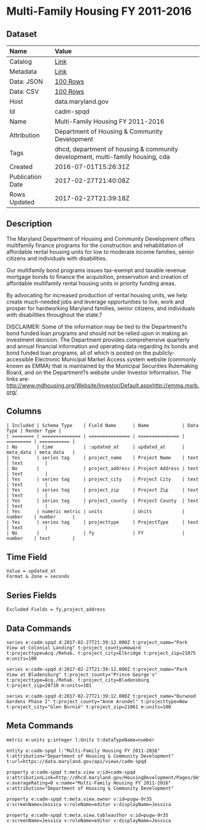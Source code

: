 # Multi-Family Housing FY 2011-2016

## Dataset

| Name | Value |
| :--- | :---- |
| Catalog | [Link](https://catalog.data.gov/dataset/multi-family-housing-fy-2011-2015) |
| Metadata | [Link](https://data.maryland.gov/api/views/cadm-spqd) |
| Data: JSON | [100 Rows](https://data.maryland.gov/api/views/cadm-spqd/rows.json?max_rows=100) |
| Data: CSV | [100 Rows](https://data.maryland.gov/api/views/cadm-spqd/rows.csv?max_rows=100) |
| Host | data.maryland.gov |
| Id | cadm-spqd |
| Name | Multi-Family Housing FY 2011-2016 |
| Attribution | Department of Housing & Community Development |
| Tags | dhcd, department of housing & community development, multi-family housing, cda |
| Created | 2016-07-01T15:26:31Z |
| Publication Date | 2017-02-27T21:40:08Z |
| Rows Updated | 2017-02-27T21:39:18Z |

## Description

The Maryland Department of Housing and Community Development offers multifamily finance programs for the construction and rehabilitation of affordable rental housing units for low to moderate income families, senior citizens and individuals with disabilities.

Our multifamily bond programs issues tax-exempt and taxable revenue mortgage bonds to finance the acquisition, preservation and creation of affordable multifamily rental housing units in priority funding areas.

By advocating for increased production of rental housing units, we help create much-needed jobs and leverage opportunities to live, work and prosper for hardworking Maryland families, senior citizens, and individuals with disabilities throughout the state.?

DISCLAIMER: Some of the information may be tied to the Department?s bond funded loan programs and should not be relied upon in making an investment decision. The Department provides comprehensive quarterly and annual financial information and operating data regarding its bonds and bond funded loan programs, all of which is posted on the publicly-accessible Electronic Municipal Market Access system website (commonly known as EMMA) that is maintained by the Municipal Securities Rulemaking Board, and on the Department?s website under Investor Information. The links are: http://www.mdhousing.org/Website/Investor/Default.aspxhttp://emma.msrb.org/

## Columns

```ls
| Included | Schema Type    | Field Name      | Name            | Data Type | Render Type |
| ======== | ============== | =============== | =============== | ========= | =========== |
| No       | time           | :updated_at     | updated_at      | meta_data | meta_data   |
| Yes      | series tag     | project_name    | Project Name    | text      | text        |
| No       |                | project_address | Project Address | text      | text        |
| Yes      | series tag     | project_city    | Project City    | text      | text        |
| Yes      | series tag     | project_zip     | Project Zip     | text      | text        |
| Yes      | series tag     | project_county  | Project County  | text      | text        |
| Yes      | numeric metric | units           | Units           | number    | number      |
| Yes      | series tag     | projecttype     | ProjectType     | text      | text        |
| No       |                | fy              | FY              | number    | text        |
```

## Time Field

```ls
Value = updated_at
Format & Zone = seconds
```

## Series Fields

```ls
Excluded Fields = fy,project_address
```

## Data Commands

```ls
series e:cadm-spqd d:2017-02-27T21:39:12.000Z t:project_name="Park View at Colonial Landing" t:project_county=Howard t:projecttype=Acq./Rehab. t:project_city=Elkridge t:project_zip=21075 m:units=100

series e:cadm-spqd d:2017-02-27T21:39:12.000Z t:project_name="Park View at Bladensburg" t:project_county="Prince George's" t:projecttype=Acq./Rehab. t:project_city=Bladensburg t:project_zip=20710 m:units=101

series e:cadm-spqd d:2017-02-27T21:39:12.000Z t:project_name="Burwood Gardens Phase I" t:project_county="Anne Arundel" t:projecttype=New t:project_city="Glen Burnie" t:project_zip=21061 m:units=100
```

## Meta Commands

```ls
metric m:units p:integer l:Units t:dataTypeName=number

entity e:cadm-spqd l:"Multi-Family Housing FY 2011-2016" t:attribution="Department of Housing & Community Development" t:url=https://data.maryland.gov/api/views/cadm-spqd

property e:cadm-spqd t:meta.view v:id=cadm-spqd v:attributionLink=http://dhcd.maryland.gov/HousingDevelopment/Pages/default.aspx v:averageRating=0 v:name="Multi-Family Housing FY 2011-2016" v:attribution="Department of Housing & Community Development"

property e:cadm-spqd t:meta.view.owner v:id=pugw-9r35 v:screenName=Jessica v:roleName=editor v:displayName=Jessica

property e:cadm-spqd t:meta.view.tableauthor v:id=pugw-9r35 v:screenName=Jessica v:roleName=editor v:displayName=Jessica
```